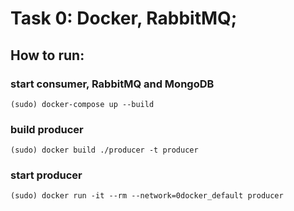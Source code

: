 # Task 0: Docker, RabbitMQ; 
## How to run:

### start consumer, RabbitMQ and MongoDB

	(sudo) docker-compose up --build
	
### build producer

	(sudo) docker build ./producer -t producer

### start producer

	(sudo) docker run -it --rm --network=0docker_default producer